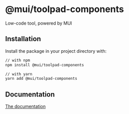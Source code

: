 # @mui/toolpad-components

Low-code tool, powered by MUI

## Installation

Install the package in your project directory with:

```sh
// with npm
npm install @mui/toolpad-components

// with yarn
yarn add @mui/toolpad-components
```

## Documentation

[The documentation](./docs)
